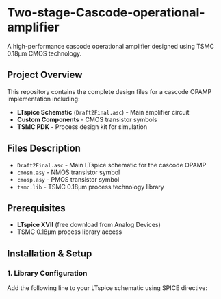 # Two-stage-Cascode-operational-amplifier

A high-performance cascode operational amplifier designed using TSMC 0.18μm CMOS technology.

## Project Overview

This repository contains the complete design files for a cascode OPAMP implementation including:
- **LTspice Schematic** (`Draft2Final.asc`) - Main amplifier circuit
- **Custom Components** - CMOS transistor symbols
- **TSMC PDK** - Process design kit for simulation

## Files Description

- `Draft2Final.asc` - Main LTspice schematic for the cascode OPAMP
- `cmosn.asy` - NMOS transistor symbol
- `cmosp.asy` - PMOS transistor symbol  
- `tsmc.lib` - TSMC 0.18μm process technology library

## Prerequisites

- **LTspice XVII** (free download from Analog Devices)
- TSMC 0.18μm process library access

## Installation & Setup

### 1. Library Configuration
Add the following line to your LTspice schematic using SPICE directive:
